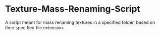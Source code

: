 # Texture-Mass-Renaming-Script
A script meant for mass renaming textures in a specified folder, based on their specified file extension. 
